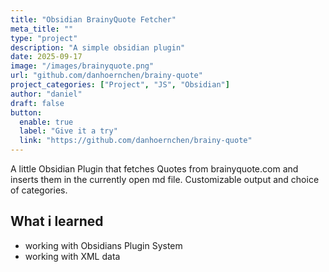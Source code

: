 ```yaml
---
title: "Obsidian BrainyQuote Fetcher"
meta_title: ""
type: "project"
description: "A simple obsidian plugin"
date: 2025-09-17
image: "/images/brainyquote.png"
url: "github.com/danhoernchen/brainy-quote"
project_categories: ["Project", "JS", "Obsidian"]
author: "daniel"
draft: false
button:
  enable: true
  label: "Give it a try"
  link: "https://github.com/danhoernchen/brainy-quote"
---
```


A little Obsidian Plugin that fetches Quotes from brainyquote.com and inserts them in the currently open md file. Customizable output and choice of categories.

## What i learned

- working with Obsidians Plugin System
- working with XML data
